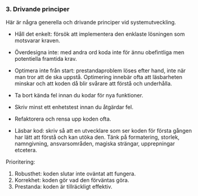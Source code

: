 ### 3. Drivande principer

Här är några generella och drivande principer vid systemutveckling.

* Håll det enkelt: försök att implementera den enklaste lösningen som motsvarar kraven.

* Överdesigna inte: med andra ord koda inte för ännu obefintliga men potentiella framtida krav.

* Optimera inte från start: prestandaproblem löses efter hand, inte när man tror att de ska uppstå. Optimering innebär ofta att läsbarheten minskar och att koden då blir svårare att förstå och underhålla.

* Ta bort kända fel innan du kodar för nya funktioner.

* Skriv minst ett enhetstest innan du åtgärdar fel.

* Refaktorera och rensa upp koden ofta.

* Läsbar kod: skriv så att en utvecklare som ser koden för första gången har lätt att förstå och kan utöka den. Tänk på formatering, storlek, namngivning, ansvarsområden, magiska strängar, upprepningar etcetera.

 
Prioritering:
1. Robusthet: koden slutar inte oväntat att fungera.
2. Korrekhet: koden gör vad den förväntas göra.
3. Prestanda: koden är tillräckligt effektiv.

